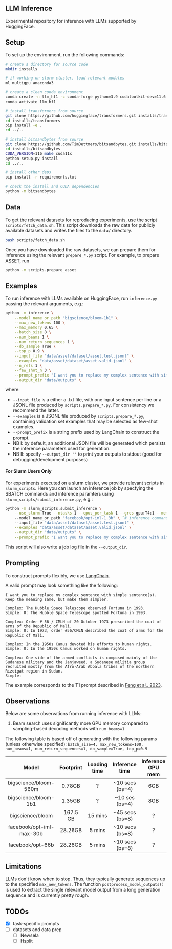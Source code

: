 ## LLM Inference

Experimental repository for inference with LLMs supported by HuggingFace.

## Setup

To set up the environment, run the following commands:

```bash
# create a directory for source code
mkdir installs

# if working on slurm cluster, load relevant modules
ml multigpu anaconda3

# create a clean conda environment
conda create -n llm_hf1 -c conda-forge python=3.9 cudatoolkit-dev=11.6 -y
conda activate llm_hf1

# install transformers from source
git clone https://github.com/huggingface/transformers.git installs/transformers
cd installs/transformers
pip install -e .
cd ../..

# install bitsandbytes from source
git clone https://github.com/TimDettmers/bitsandbytes.git installs/bitsandbytes
cd installs/bitsandbytes
CUDA_VERSION=116 make cuda11x
python setup.py install
cd ../..

# install other deps
pip install -r requirements.txt

# check the install and CUDA dependencies
python -m bitsandbytes
```


## Data

To get the relevant datasets for reproducing experiments, use the script `scripts/fetch_data.sh`. 
This script downloads the raw data for publicly available datasets and writes the files to the `data/` directory.

```bash
bash scripts/fetch_data.sh
```

Once you have downloaded the raw datasets, we can prepare them for inference using the relevant `prepare_*.py` script.
For example, to prepare ASSET, run

```bash
python -m scripts.prepare_asset
```

## Examples

To run inference with LLMs available on HuggingFace, run `inference.py` passing the relevant arguments, e.g.:

```bash
python -m inference \
	--model_name_or_path "bigscience/bloom-1b1" \
	--max_new_tokens 100 \
	--max_memory 0.65 \
	--batch_size 8 \
	--num_beams 1 \
	--num_return_sequences 1 \
	--do_sample True \
	--top_p 0.9 \
	--input_file "data/asset/dataset/asset.test.jsonl" \
	--examples "data/asset/dataset/asset.valid.jsonl" \
	--n_refs 1 \
	--few_shot_n 3 \
	--prompt_prefix "I want you to replace my complex sentence with simple sentence(s). Keep the meaning same, but make them simpler." \
	--output_dir "data/outputs" \
```

where:
- `--input_file` is a either a .txt file, with one input sentence per line or a JSONL file produced by `scripts.prepare_*.py`. For consistency we recommend the latter.
- `--examples` is a JSONL file produced by `scripts.prepare_*.py`, containing validation set examples that may be selected as few-shot examples.
- `--prompt_prefix` is a string prefix used by LangChain to construct the prompt.
- NB I: by default, an additional JSON file will be generated which persists the inference parameters used for generation.
- NB II: specify `--output_dir ''` to print your outputs to stdout (good for debugging/development purposes)

#### For Slurm Users Only

For experiments executed on a slurm cluster, we provide relevant scripts in `slurm_scripts`. Here you can launch an inference job by specfying the SBATCH commands and inference paramters using `slurm_scripts/submit_inference.py`, e.g.:

```bash
python -m slurm_scripts.submit_inference \
	--use_slurm True --ntasks 1 --cpus_per_task 1 --gres gpu:T4:1 --mem 32GB --time 01:00:00 \ `# SBATCH commands`
	--model_name_or_path "facebook/opt-iml-1.3b" \ `# inference commands`
	--input_file "data/asset/dataset/asset.test.jsonl" \
	--examples "data/asset/dataset/asset.valid.jsonl" \
	--output_dir "data/outputs" \
	--prompt_prefix "I want you to replace my complex sentence with simple sentence(s). Keep the meaning same, but make them simpler."
```

This script will also write a job log file in the `--output_dir`.

## Prompting

To construct prompts flexibly, we use [LangChain](https://github.com/hwchase17/langchain).

A valid prompt may look something like the following:

```
I want you to replace my complex sentence with simple sentence(s). Keep the meaning same, but make them simpler.

Complex: The Hubble Space Telescope observed Fortuna in 1993.
Simple: 0: The Hubble Space Telescope spotted Fortuna in 1993.

Complex: Order # 56 / CMLN of 20 October 1973 prescribed the coat of arms of the Republic of Mali.
Simple: 0: In 1973, order #56/CMLN described the coat of arms for the Republic of Mali.

Complex: In the 1950s Camus devoted his efforts to human rights.
Simple: 0: In the 1950s Camus worked on human rights.

Complex: One side of the armed conflicts is composed mainly of the Sudanese military and the Janjaweed, a Sudanese militia group recruited mostly from the Afro-Arab Abbala tribes of the northern Rizeigat region in Sudan.
Simple:
```

The example corresponds to the T1 prompt described in [Feng et al., 2023](http://arxiv.org/abs/2302.11957).

## Observations

Below are some observations from running inference with LLMs:

1. Beam search uses significantly more GPU memory compared to sampling-based decoding methods with `num_beams=1`
<!-- 2. Inference with `bigscience/bloom-560m` on a single T4 (16GB) GPU takes ~10 seconds per batch with `batch_size=4, max_new_tokens=100, num_beams=1, num_return_sequences=1, do_sample=True, top_p=0.9` and uses ~6GB GPU memory -->
<!-- 3. Inference with `bigscience/bloom-1b1` on a single T4 (16GB) GPU takes ~10 seconds per batch with `batch_size=4, max_new_tokens=100, num_beams=1, num_return_sequences=1, do_sample=True, top_p=0.9` and uses ~8GB GPU memory -->

The following table is based off of generating with the following params (unless otherwise specified): `batch_size=4, max_new_tokens=100, num_beams=1, num_return_sequences=1, do_sample=True, top_p=0.9`

| 		Model 		| 	Footprint       | Loading time  | Inference time  | Inference GPU mem |  # GPUS  |
| :---------------: | :---------------: | :-----------: | :-------------: | :---------------: | :------: |
| bigscience/bloom-560m | 0.78GB        |        ?      | ~10 secs (bs=4) |         6GB       |  1 (T4)  |
| bigscience/bloom-1b1  | 1.35GB        |        ?      | ~10 ses (bs=4)  |         8GB       |  1 (T4)  |
| bigscience/bloom  | 	167.5 GB	    |    15 mins    | ~45 secs (bs=8) |          ?        | 4 (A100) |
| facebook/opt-iml-max-30b |  28.26GB   |     5 mins    | ~10 secs (bs=8) |          ?        | 1 (A100) |
| facebook/opt-66b      |    28.26GB    |     5 mins    | ~10 secs (bs=8) |          ?        | 1 (A100) |


## Limitations

LLMs don't know when to stop. Thus, they typically generate sequences up to the specified `max_new_tokens`. 
The function `postprocess_model_outputs()` is used to extract the single relevant model output from a long generation sequence and is currently pretty rough.

## TODOs

- [x] task-specific prompts
- [ ] datasets and data prep
	- [ ] Newsela
	- [ ] Hsplit
